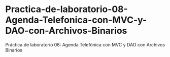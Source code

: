 # Practica-de-laboratorio-08-Agenda-Telefonica-con-MVC-y-DAO-con-Archivos-Binarios
Práctica de laboratorio 08: Agenda Telefónica con MVC y DAO con Archivos Binarios
